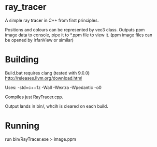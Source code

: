 # ray_tracer
A simple ray tracer in C++ from first principles.

Positions and colours can be represented by vec3 class.
Outputs ppm image data to console, pipe it to \*.ppm file to view it. 
(ppm image files can be opened by IrfanView or similar)

# Building

Build.bat requires clang (tested with 9.0.0) http://releases.llvm.org/download.html

Uses: -std=c++1z -Wall -Wextra -Wpedantic -o0

Compiles just RayTracer.cpp.

Output lands in bin/, whcih is cleared on each build.


# Running
run bin/RayTracer.exe > image.ppm
